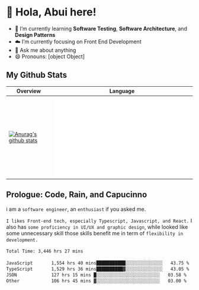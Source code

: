 # 👋 Hola, Abui here!

- 🌱 I’m currently learning **Software Testing**, **Software Architecture**, and **Design Patterns**
- ☁️ I’m currently focusing on Front End Development
- 💬 Ask me about anything
- 😄 Pronouns: [object Object]

## My Github Stats

| Overview | Language |
| --- | --- |
|[![Anurag's github stats](https://github-readme-stats.vercel.app/api?username=abui-am&count_private=true)](https://github.com/anuraghazra/github-readme-stats)|![Language](https://raw.githubusercontent.com/abui-am/stats/c6455f656dfce7acd3951e5ec5b25d72af0b2ee3/generated/languages.svg)|

## Prologue: Code, Rain, and Capucinno
i am a `software engineer`, an `enthusiast` if you asked me. 

`I likes Front-end tech, especially Typescript, Javascript, and React.` I also has `some proficiency in UI/UX and graphic design`, while looked like some unnecessary skill those skills benefit me in term of `flexibility in development.`


<!--START_SECTION:waka-->

```text
Total Time: 3,446 hrs 27 mins

JavaScript       1,554 hrs 40 mins███████████░░░░░░░░░░░░░░   43.75 %
TypeScript       1,529 hrs 36 mins██████████▓░░░░░░░░░░░░░░   43.05 %
JSON             127 hrs 15 mins █░░░░░░░░░░░░░░░░░░░░░░░░   03.58 %
Other            106 hrs 45 mins ▓░░░░░░░░░░░░░░░░░░░░░░░░   03.00 %
```

<!--END_SECTION:waka-->
